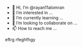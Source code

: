 - 👋 Hi, I’m @rayan11alomran
- 👀 I’m interested in ...
- 🌱 I’m currently learning ...
- 💞️ I’m looking to collaborate on ...
- 📫 How to reach me ...

<!---
rayan11alomran/rayan11alomran is a ✨ special ✨ repository because its `README.md` (this file) appears on your GitHub profile.
You can click the Preview link to take a look at your changes.
--->
eftrg rfeghfhgy
